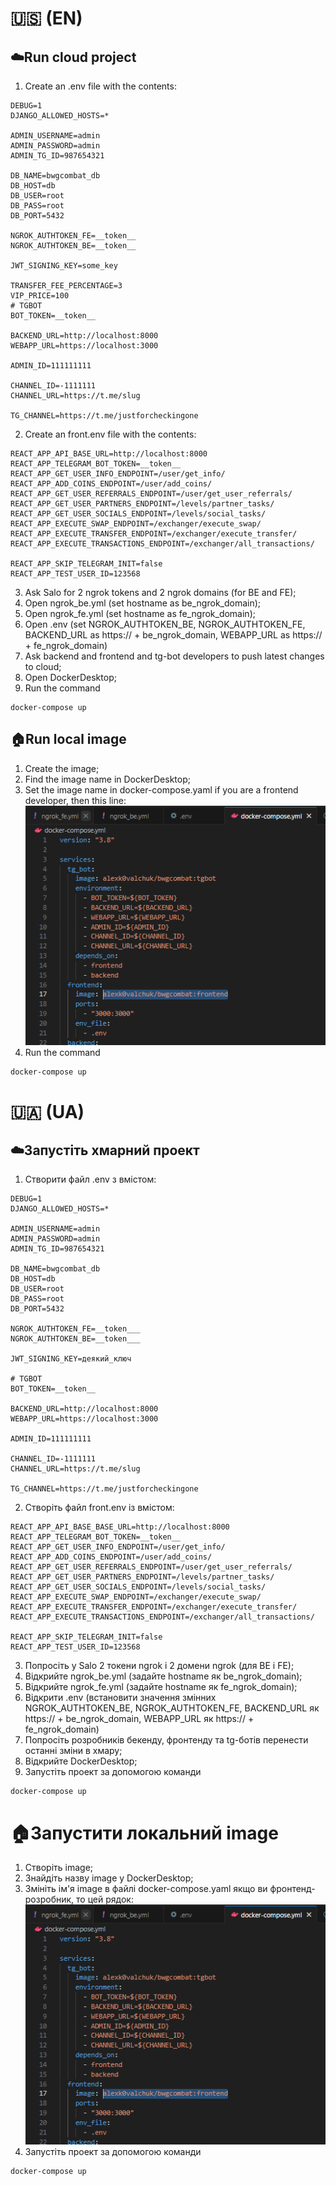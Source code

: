 # 🇺🇸 (EN)
## ☁️Run cloud project
1. Create an .env file with the contents:
```
DEBUG=1
DJANGO_ALLOWED_HOSTS=*

ADMIN_USERNAME=admin
ADMIN_PASSWORD=admin
ADMIN_TG_ID=987654321

DB_NAME=bwgcombat_db
DB_HOST=db
DB_USER=root
DB_PASS=root
DB_PORT=5432

NGROK_AUTHTOKEN_FE=__token__
NGROK_AUTHTOKEN_BE=__token__

JWT_SIGNING_KEY=some_key

TRANSFER_FEE_PERCENTAGE=3
VIP_PRICE=100
# TGBOT
BOT_TOKEN=__token__

BACKEND_URL=http://localhost:8000
WEBAPP_URL=https://localhost:3000

ADMIN_ID=111111111

CHANNEL_ID=-1111111
CHANNEL_URL=https://t.me/slug

TG_CHANNEL=https://t.me/justforcheckingone
```
2. Create an front.env file with the contents:
```
REACT_APP_API_BASE_URL=http://localhost:8000
REACT_APP_TELEGRAM_BOT_TOKEN=__token__
REACT_APP_GET_USER_INFO_ENDPOINT=/user/get_info/
REACT_APP_ADD_COINS_ENDPOINT=/user/add_coins/
REACT_APP_GET_USER_REFERRALS_ENDPOINT=/user/get_user_referrals/
REACT_APP_GET_USER_PARTNERS_ENDPOINT=/levels/partner_tasks/
REACT_APP_GET_USER_SOCIALS_ENDPOINT=/levels/social_tasks/
REACT_APP_EXECUTE_SWAP_ENDPOINT=/exchanger/execute_swap/
REACT_APP_EXECUTE_TRANSFER_ENDPOINT=/exchanger/execute_transfer/
REACT_APP_EXECUTE_TRANSACTIONS_ENDPOINT=/exchanger/all_transactions/

REACT_APP_SKIP_TELEGRAM_INIT=false
REACT_APP_TEST_USER_ID=123568
```
3. Ask Salo for 2 ngrok tokens and 2 ngrok domains (for BE and FE);
4. Open ngrok_be.yml (set hostname as be_ngrok_domain);
5. Open ngrok_fe.yml (set hostname as fe_ngrok_domain);
6. Open .env (set NGROK_AUTHTOKEN_BE, NGROK_AUTHTOKEN_FE, BACKEND_URL as https:// + be_ngrok_domain, WEBAPP_URL as https:// + fe_ngrok_domain)
7. Ask backend and frontend and tg-bot developers to push latest changes to cloud;
8. Open DockerDesktop;
9. Run the command 
```
docker-compose up
```

## 🏠Run local image
1. Create the image;
2. Find the image name in DockerDesktop;
3. Set the image name in docker-compose.yaml
if you are a frontend developer, then this line:\
![alt text](image.png)
4. Run the command
```
docker-compose up
```



# 🇺🇦 (UA)
## ☁️Запустіть хмарний проект
1. Створити файл .env з вмістом:
```
DEBUG=1
DJANGO_ALLOWED_HOSTS=*

ADMIN_USERNAME=admin
ADMIN_PASSWORD=admin
ADMIN_TG_ID=987654321

DB_NAME=bwgcombat_db
DB_HOST=db
DB_USER=root
DB_PASS=root
DB_PORT=5432

NGROK_AUTHTOKEN_FE=__token___
NGROK_AUTHTOKEN_BE=__token___

JWT_SIGNING_KEY=деякий_ключ

# TGBOT
BOT_TOKEN=__token__

BACKEND_URL=http://localhost:8000
WEBAPP_URL=https://localhost:3000

ADMIN_ID=111111111

CHANNEL_ID=-1111111
CHANNEL_URL=https://t.me/slug

TG_CHANNEL=https://t.me/justforcheckingone
```
2. Створіть файл front.env із вмістом:
```
REACT_APP_API_BASE_BASE_URL=http://localhost:8000
REACT_APP_TELEGRAM_BOT_TOKEN=__token__
REACT_APP_GET_USER_INFO_ENDPOINT=/user/get_info/
REACT_APP_ADD_COINS_ENDPOINT=/user/add_coins/
REACT_APP_GET_USER_REFERRALS_ENDPOINT=/user/get_user_referrals/
REACT_APP_GET_USER_PARTNERS_ENDPOINT=/levels/partner_tasks/
REACT_APP_GET_USER_SOCIALS_ENDPOINT=/levels/social_tasks/
REACT_APP_EXECUTE_SWAP_ENDPOINT=/exchanger/execute_swap/
REACT_APP_EXECUTE_TRANSFER_ENDPOINT=/exchanger/execute_transfer/
REACT_APP_EXECUTE_TRANSACTIONS_ENDPOINT=/exchanger/all_transactions/

REACT_APP_SKIP_TELEGRAM_INIT=false
REACT_APP_TEST_USER_ID=123568
```
3. Попросіть у Salo 2 токени ngrok і 2 домени ngrok (для BE і FE);
4. Відкрийте ngrok_be.yml (задайте hostname як be_ngrok_domain);
5. Відкрийте ngrok_fe.yml (задайте hostname як fe_ngrok_domain);
6. Відкрити .env (встановити значення змінних NGROK_AUTHTOKEN_BE, NGROK_AUTHTOKEN_FE, BACKEND_URL як https:// + be_ngrok_domain, WEBAPP_URL як https:// + fe_ngrok_domain)
7. Попросіть розробників бекенду, фронтенду та tg-ботів перенести останні зміни в хмару;
8. Відкрийте DockerDesktop;
9. Запустіть проект за допомогою команди 
```
docker-compose up
```

# 🏠Запустити локальний image
1. Створіть image;
2. Знайдіть назву image у DockerDesktop;
3. Змініть ім'я image в файлі docker-compose.yaml
якщо ви фронтенд-розробник, то цей рядок:\
![alt text](image.png)
4. Запустіть проект за допомогою команди 
```
docker-compose up
```